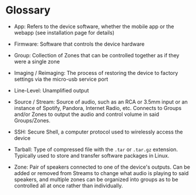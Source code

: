 # Glossary

- App: Refers to the device software, whether the mobile app or the webapp (see installation page for details)

- Firmware: Software that controls the device hardware

- Group: Collection of Zones that can be controlled together as if they were a single zone

- Imaging / Reimaging: The process of restoring the device to factory settings via the micro-usb service port

- Line-Level: Unamplified output

- Source / Stream: Source of audio, such as an RCA or 3.5mm input or an instance of Spotify, Pandora, Internet Radio, etc. Connects to Groups and/or Zones to output the audio and control volume in said Groups/Zones.

- SSH: Secure Shell, a computer protocol used to wirelessly access the device

- Tarball: Type of compressed file with the `.tar` or `.tar.gz` extension. Typically used to store and transfer software packages in Linux.

- Zone: Pair of speakers connected to one of the device's outputs. Can be added or removed from Streams to change what audio is playing to said speakers, and multiple zones can be organized into groups as to be controlled all at once rather than individually.
